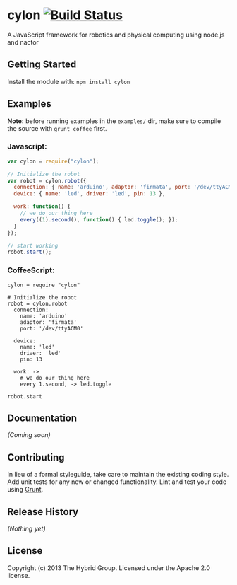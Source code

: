 # cylon [![Build Status](https://secure.travis-ci.org/hybridgroup/cylon.png?branch=master)](http://travis-ci.org/hybridgroup/cylon)

A JavaScript framework for robotics and physical computing using node.js and nactor

## Getting Started

Install the module with: `npm install cylon`

## Examples

**Note:** before running examples in the `examples/` dir, make sure to compile
the source with `grunt coffee` first.

### Javascript:
```javascript
var cylon = require("cylon");

// Initialize the robot
var robot = cylon.robot({
  connection: { name: 'arduino', adaptor: 'firmata', port: '/dev/ttyACM0' },
  device: { name: 'led', driver: 'led', pin: 13 },

  work: function() {
    // we do our thing here
    every((1).second(), function() { led.toggle(); });
  }
});

// start working
robot.start();
```

### CoffeeScript:
```coffee-script
cylon = require "cylon"

# Initialize the robot
robot = cylon.robot
  connection:
    name: 'arduino'
    adaptor: 'firmata'
    port: '/dev/ttyACM0'

  device:
    name: 'led'
    driver: 'led'
    pin: 13

  work: ->
    # we do our thing here
    every 1.second, -> led.toggle

robot.start
```

## Documentation
_(Coming soon)_

## Contributing
In lieu of a formal styleguide, take care to maintain the existing coding style.
Add unit tests for any new or changed functionality. Lint and test your code
using [Grunt](http://gruntjs.com/).

## Release History
_(Nothing yet)_

## License
Copyright (c) 2013 The Hybrid Group. Licensed under the Apache 2.0 license.
